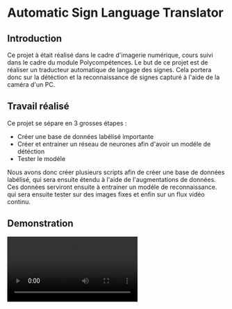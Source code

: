 # Automatic Sign Language Translator

## Introduction
Ce projet à était réalisé dans le cadre d'imagerie numérique, cours suivi dans le cadre du module Polycompétences.
Le but de ce projet est de réaliser un traducteur automatique de langage des signes. 
Cela portera donc sur la détéction et la reconnaissance de signes capturé à l'aide de la caméra d'un PC.

## Travail réalisé
Ce projet se sépare en 3 grosses étapes :
- Créer une base de données labélisé importante
- Créer et entrainer un réseau de neurones afin d'avoir un modéle de détéction
- Tester le modéle

Nous avons donc créer plusieurs scripts afin de créer une base de données labélisé, qui sera ensuite étendu à l'aide de l'augmentations de données. Ces données serviront ensuite à entrainer un modéle de reconnaissance. qui sera ensuite tester sur des images fixes et enfin sur un flux vidéo continu.

## Demonstration
![video demo enzo](test_signes_1.mp4)
